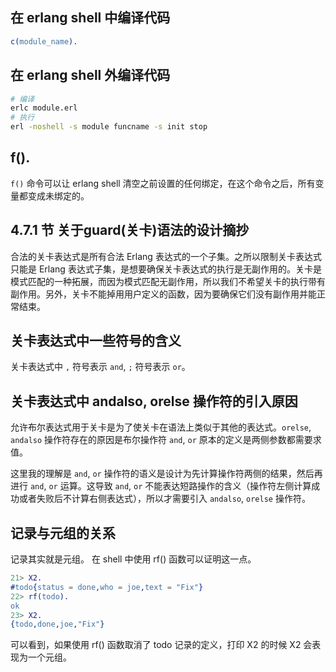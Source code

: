 ## 在 erlang shell 中编译代码

```erlang
c(module_name).
```

## 在 erlang shell 外编译代码

```bash
# 编译
erlc module.erl
# 执行
erl -noshell -s module funcname -s init stop
```


## f().

`f()` 命令可以让 erlang shell 清空之前设置的任何绑定，在这个命令之后，所有变量都变成未绑定的。

## 4.7.1 节 关于guard(关卡)语法的设计摘抄

合法的关卡表达式是所有合法 Erlang 表达式的一个子集。之所以限制关卡表达式只能是 Erlang 表达式子集，是想要确保关卡表达式的执行是无副作用的。关卡是模式匹配的一种拓展，而因为模式匹配无副作用，所以我们不希望关卡的执行带有副作用。另外，关卡不能掉用用户定义的函数，因为要确保它们没有副作用并能正常结束。

## 关卡表达式中一些符号的含义
关卡表达式中 `,` 符号表示 `and`, `;` 符号表示 `or`。

## 关卡表达式中 andalso, orelse 操作符的引入原因

允许布尔表达式用于关卡是为了使关卡在语法上类似于其他的表达式。`orelse`, `andalso` 操作符存在的原因是布尔操作符 `and`, `or` 原本的定义是两侧参数都需要求值。

这里我的理解是 `and`, `or` 操作符的语义是设计为先计算操作符两侧的结果，然后再进行 `and`, `or` 运算。这导致 `and`, `or` 不能表达短路操作的含义（操作符左侧计算成功或者失败后不计算右侧表达式），所以才需要引入 `andalso`, `orelse` 操作符。

## 记录与元组的关系

记录其实就是元组。
在 shell 中使用 rf() 函数可以证明这一点。

```erlang
21> X2.
#todo{status = done,who = joe,text = "Fix"}
22> rf(todo).
ok
23> X2.
{todo,done,joe,"Fix"}
```

可以看到，如果使用 rf() 函数取消了 todo 记录的定义，打印 X2 的时候 X2 会表现为一个元组。


